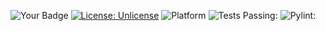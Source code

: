 ![Your Badge](https://img.shields.io/badge/language-python-blue)
[![License: Unlicense](https://img.shields.io/badge/license-Unlicense-blue.svg)](http://unlicense.org/)
![Platform](https://img.shields.io/badge/platform-linux-blue.svg)
![Tests Passing:](https://github.com/CSCI510testerhw1/hws/actions/workflows/python-app.yml/badge.svg)
![Pylint:](https://github.com/CSCI510testerhw1/hws/tree/main/hw2/pylint.svg) 
  
